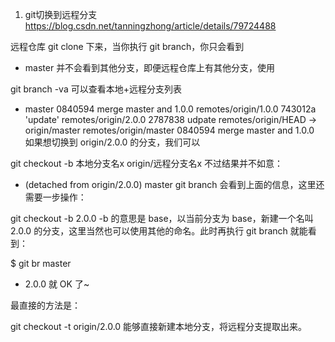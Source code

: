 1. git切换到远程分支
https://blog.csdn.net/tanningzhong/article/details/79724488

远程仓库 git clone 下来，当你执行 git branch，你只会看到

* master
并不会看到其他分支，即便远程仓库上有其他分支，使用

git branch -va
可以查看本地+远程分支列表

* master              0840594 merge master and 1.0.0
remotes/origin/1.0.0  743012a 'update'
remotes/origin/2.0.0  2787838 udpate
remotes/origin/HEAD   -> origin/master
remotes/origin/master 0840594 merge master and 1.0.0
如果想切换到 origin/2.0.0 的分支，我们可以

git checkout -b 本地分支名x origin/远程分支名x
不过结果并不如意：

* (detached from origin/2.0.0)
master
git branch 会看到上面的信息，这里还需要一步操作：

git checkout -b 2.0.0
-b 的意思是 base，以当前分支为 base，新建一个名叫 2.0.0 的分支，这里当然也可以使用其他的命名。此时再执行 git branch 就能看到：

$ git br
  master
* 2.0.0
就 OK 了~

最直接的方法是：

git checkout -t origin/2.0.0
能够直接新建本地分支，将远程分支提取出来。
